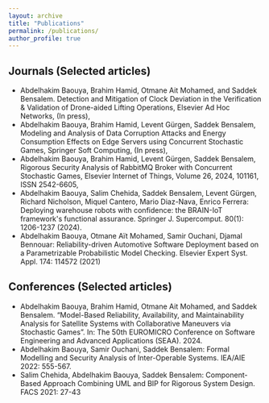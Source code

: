 ```yaml
---
layout: archive
title: "Publications"
permalink: /publications/
author_profile: true
---
```


## Journals (Selected articles)

* Abdelhakim Baouya, Brahim Hamid, Otmane Ait Mohamed, and Saddek Bensalem. Detection and Mitigation of Clock Deviation in the Verification & Validation of Drone-aided Lifting Operations, Elsevier Ad Hoc Networks, (In press),
* Abdelhakim Baouya, Brahim Hamid, Levent Gürgen, Saddek Bensalem, Modeling and Analysis of Data Corruption Attacks and Energy Consumption Effects on Edge Servers using Concurrent Stochastic Games, Springer Soft Computing, (In press),
* Abdelhakim Baouya, Brahim Hamid, Levent Gürgen, Saddek Bensalem, Rigorous Security Analysis of RabbitMQ Broker with Concurrent Stochastic Games, Elsevier Internet of Things, Volume 26, 2024, 101161, ISSN 2542-6605,
* Abdelhakim Baouya, Salim Chehida, Saddek Bensalem, Levent Gürgen, Richard Nicholson, Miquel Cantero, Mario Diaz-Nava, Enrico Ferrera: Deploying warehouse robots with confidence: the BRAIN-IoT framework's functional assurance. Springer J. Supercomput. 80(1): 1206-1237 (2024).
* Abdelhakim Baouya, Otmane Aït Mohamed, Samir Ouchani, Djamal Bennouar: Reliability-driven Automotive Software Deployment based on a Parametrizable Probabilistic Model Checking. Elsevier Expert Syst. Appl. 174: 114572 (2021)

## Conferences (Selected articles)

* Abdelhakim Baouya, Brahim Hamid, Otmane Ait Mohamed, and Saddek Bensalem. “Model-Based Reliability, Availability, and Maintainability Analysis for Satellite Systems with Collaborative Maneuvers via Stochastic Games”. In: The 50th EUROMICRO Conference on Software Engineering and Advanced Applications (SEAA). 2024.
* Abdelhakim Baouya, Samir Ouchani, Saddek Bensalem: Formal Modelling and Security Analysis of Inter-Operable Systems. IEA/AIE 2022: 555-567.
* Salim Chehida, Abdelhakim Baouya, Saddek Bensalem: Component-Based Approach Combining UML and BIP for Rigorous System Design. FACS 2021: 27-43
